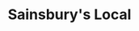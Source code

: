 ---
title: "Sainsbury's Local"
url: /aberdeen/sainsburys-local-st-nicholas-street/
shop: Lebensmittel
---
